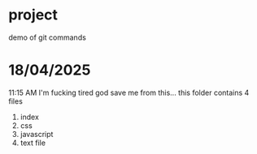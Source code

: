 # project
demo of git commands

# 18/04/2025
11:15 AM
I'm fucking tired god save me from this...
this folder contains 4 files 
1. index
2. css 
3. javascript
4. text file
 